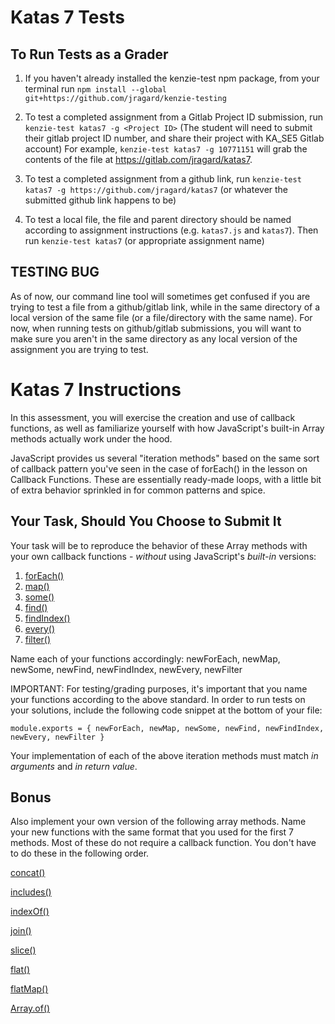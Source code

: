 # Katas 7 Tests

## To Run Tests as a Grader

1.  If you haven't already installed the kenzie-test npm package, from your terminal run `npm install --global git+https://github.com/jragard/kenzie-testing`

2.  To test a completed assignment from a Gitlab Project ID submission, run `kenzie-test katas7 -g <Project ID>`  (The student will need to submit their gitlab project ID number, and share their project with KA_SE5 Gitlab account) For example, `kenzie-test katas7 -g 10771151` will grab the contents of the file at https://gitlab.com/jragard/katas7.

3. To test a completed assignment from a github link, run `kenzie-test katas7 -g https://github.com/jragard/katas7` (or whatever the submitted github link happens to be)

4. To test a local file, the file and parent directory should be named according to assignment instructions (e.g. `katas7.js` and `katas7`).  Then run `kenzie-test katas7` (or appropriate assignment name)

## TESTING BUG ##

As of now, our command line tool will sometimes get confused if you are trying to test a file from a github/gitlab link, while in the same directory of a local version of the same file (or a file/directory with the same name).  For now, when running tests on github/gitlab submissions, you will want to make sure you aren't in the same directory as any local version of the assignment you are trying to test.


# Katas 7 Instructions

In this assessment, you will exercise the creation and use of callback functions, as well as familiarize yourself with how JavaScript's built-in Array methods actually work under the hood.

JavaScript provides us several "iteration methods" based on the same sort of callback pattern you've seen in the case of forEach() in the lesson on Callback Functions. These are essentially ready-made loops, with a little bit of extra behavior sprinkled in for common patterns and spice.

## Your Task, Should You Choose to Submit It

Your task will be to reproduce the behavior of these Array methods with your own callback functions - *without* using JavaScript's *built-in* versions:

1. [forEach()](https://developer.mozilla.org/en-US/docs/Web/JavaScript/Reference/Global_Objects/Array/forEach)
2. [map()](https://developer.mozilla.org/en-US/docs/Web/JavaScript/Reference/Global_Objects/Array/map)
3. [some()](https://developer.mozilla.org/en-US/docs/Web/JavaScript/Reference/Global_Objects/Array/some)
4. [find()](https://developer.mozilla.org/en-US/docs/Web/JavaScript/Reference/Global_Objects/Array/find)
5. [findIndex()](https://developer.mozilla.org/en-US/docs/Web/JavaScript/Reference/Global_Objects/Array/findIndex)
6. [every()](https://developer.mozilla.org/en-US/docs/Web/JavaScript/Reference/Global_Objects/Array/every)
7. [filter()](https://developer.mozilla.org/en-US/docs/Web/JavaScript/Reference/Global_Objects/Array/filter)

Name each of your functions accordingly: newForEach, newMap, newSome, newFind, newFindIndex, newEvery, newFilter

IMPORTANT:  For testing/grading purposes, it's important that you name your functions according to the above standard.  In order to run tests on your solutions, include the following code snippet at the bottom of your file:

`module.exports = { newForEach, newMap, newSome, newFind, newFindIndex, newEvery, newFilter }`

Your implementation of each of the above iteration methods must match *in arguments* and *in return value*.

## Bonus

Also implement your own version of the following array methods. Name your new functions with the same format that you used for the first 7 methods.  Most of these do not require a callback function. You don't have to do these in the following order.

[concat()](https://developer.mozilla.org/en-US/docs/Web/JavaScript/Reference/Global_Objects/Array/concat)

[includes()](https://developer.mozilla.org/en-US/docs/Web/JavaScript/Reference/Global_Objects/Array/includes)

[indexOf()](https://developer.mozilla.org/en-US/docs/Web/JavaScript/Reference/Global_Objects/Array/indexOf)

[join()](https://developer.mozilla.org/en-US/docs/Web/JavaScript/Reference/Global_Objects/Array/join)

[slice()](https://developer.mozilla.org/en-US/docs/Web/JavaScript/Reference/Global_Objects/Array/slice)

[flat()](https://developer.mozilla.org/en-US/docs/Web/JavaScript/Reference/Global_Objects/Array/flat)

[flatMap()](https://developer.mozilla.org/en-US/docs/Web/JavaScript/Reference/Global_Objects/Array/flatMap)

[Array.of()](https://developer.mozilla.org/en-US/docs/Web/JavaScript/Reference/Global_Objects/Array/of)